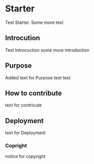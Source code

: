 # Starter
Test Starter.
Some more text
## Introcution
Test Introcuction
some more introduction
## Purpose
Added text for Purpose
test test
## How to contribute
text for contricute
## Deployment
text for Deployment

### Copright
notice for copyright